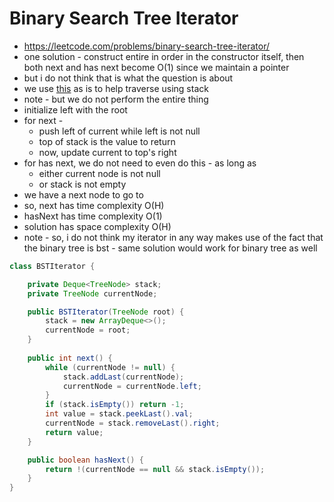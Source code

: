 # Binary Search Tree Iterator

- https://leetcode.com/problems/binary-search-tree-iterator/
- one solution - construct entire in order in the constructor itself, then both next and has next become O(1) since we maintain a pointer
- but i do not think that is what the question is about
- we use [this](../../Step%2013:%20Binary%20Trees/Step%2013.1:%20Traversals/Iterative%20Inorder%20Traversal%20of%20Binary%20Tree.md) as is to help traverse using stack
- note - but we do not perform the entire thing
- initialize left with the root
- for next - 
  - push left of current while left is not null
  - top of stack is the value to return
  - now, update current to top's right
- for has next, we do not need to even do this - as long as 
  - either current node is not null
  - or stack is not empty
- we have a next node to go to
- so, next has time complexity O(H)
- hasNext has time complexity O(1)
- solution has space complexity O(H)
- note - so, i do not think my iterator in any way makes use of the fact that the binary tree is bst - same solution would work for binary tree as well

```java
class BSTIterator {

    private Deque<TreeNode> stack;
    private TreeNode currentNode;

    public BSTIterator(TreeNode root) {
        stack = new ArrayDeque<>();
        currentNode = root;
    }
    
    public int next() {
        while (currentNode != null) {
            stack.addLast(currentNode);
            currentNode = currentNode.left;
        }
        if (stack.isEmpty()) return -1;
        int value = stack.peekLast().val;
        currentNode = stack.removeLast().right;
        return value;
    }

    public boolean hasNext() {
        return !(currentNode == null && stack.isEmpty());
    }
}
```
